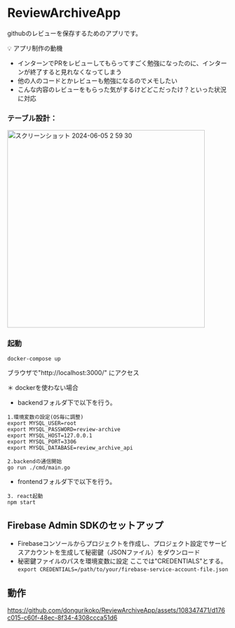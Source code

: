 # ReviewArchiveApp
githubのレビューを保存するためのアプリです。

💡 アプリ制作の動機
- インターンでPRをレビューしてもらってすごく勉強になったのに、インターンが終了すると見れなくなってしまう
- 他の人のコードとかレビューも勉強になるのでメモしたい
- こんな内容のレビューをもらった気がするけどどこだったけ？といった状況に対応


### テーブル設計：

<img width="450" alt="スクリーンショット 2024-06-05 2 59 30" src="https://github.com/dongurikoko/ReviewArchiveApp/assets/108347471/db720373-9f5b-45d9-8f90-63c9408e9f13">


### 起動
`docker-compose up`

ブラウザで"http://localhost:3000/"
にアクセス


＊ dockerを使わない場合

- backendフォルダ下で以下を行う。
```
1.環境変数の設定(OS毎に調整)
export MYSQL_USER=root
export MYSQL_PASSWORD=review-archive
export MYSQL_HOST=127.0.0.1
export MYSQL_PORT=3306                                           
export MYSQL_DATABASE=review_archive_api

2.backendの通信開始
go run ./cmd/main.go
```
- frontendフォルダ下で以下を行う。

```
3. react起動
npm start
```

## Firebase Admin SDKのセットアップ  
- Firebaseコンソールからプロジェクトを作成し、プロジェクト設定でサービスアカウントを生成して秘密鍵（JSONファイル）をダウンロード  
- 秘密鍵ファイルのパスを環境変数に設定
ここでは"CREDENTIALS"とする。  
`export CREDENTIALS=/path/to/your/firebase-service-account-file.json`

## 動作

https://github.com/dongurikoko/ReviewArchiveApp/assets/108347471/d176c015-c60f-48ec-8f34-4308ccca51d6


